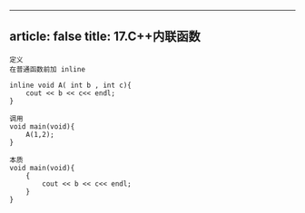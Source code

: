 
---
article: false
title: 17.C++内联函数
---


```text
定义
在普通函数前加 inline

inline void A( int b , int c){
    cout << b << c<< endl;
}

调用
void main(void){
    A(1,2);
}

本质
void main(void){
    {
        cout << b << c<< endl;
    }
}


```









































